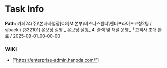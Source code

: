 # Task Info

**Path:** 카페24(주)\본사사업장\[CG]MI본부\비즈니스센터\엔터프라이즈코칭2팀 / sjbaek / [332101] 온보딩 실행 _ 온보딩 실행_ 4. 슬랙 및 채널 운영_ └고객사 초대 완료 / 2025-09-01_00-00-00

### WIKI
- ["https://enterprise-admin.hanpda.com/"]

